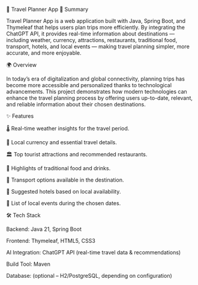 🧳 Travel Planner App
📖 Summary

Travel Planner App is a web application built with Java, Spring Boot, and Thymeleaf that helps users plan trips more efficiently.
By integrating the ChatGPT API, it provides real-time information about destinations — including weather, currency, attractions, restaurants, traditional food, transport, hotels, and local events — making travel planning simpler, more accurate, and more enjoyable.

🌍 Overview

In today’s era of digitalization and global connectivity, planning trips has become more accessible and personalized thanks to technological advancements.
This project demonstrates how modern technologies can enhance the travel planning process by offering users up-to-date, relevant, and reliable information about their chosen destinations.

✨ Features

🌡️ Real-time weather insights for the travel period.

💱 Local currency and essential travel details.

🏛️ Top tourist attractions and recommended restaurants.

🍲 Highlights of traditional food and drinks.

🚌 Transport options available in the destination.

🏨 Suggested hotels based on local availability.

🎉 List of local events during the chosen dates.

🛠️ Tech Stack

Backend: Java 21, Spring Boot

Frontend: Thymeleaf, HTML5, CSS3

AI Integration: ChatGPT API (real-time travel data & recommendations)

Build Tool: Maven

Database: (optional – H2/PostgreSQL, depending on configuration)
